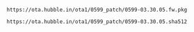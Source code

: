 `https://ota.hubble.in/ota1/0599_patch/0599-03.30.05.fw.pkg`

`https://ota.hubble.in/ota1/0599_patch/0599-03.30.05.sha512`
